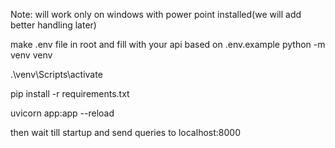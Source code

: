 Note: will work only on windows with power point installed(we will add better handling later)

make .env file in root and fill with your api based on .env.example
python -m venv venv

.\venv\Scripts\activate

pip install -r requirements.txt

uvicorn app:app --reload

then wait till startup and send queries to localhost:8000
